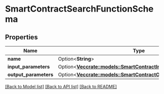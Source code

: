 # SmartContractSearchFunctionSchema

## Properties

Name | Type | Description | Notes
------------ | ------------- | ------------- | -------------
**name** | Option<**String**> |  | [optional]
**input_parameters** | Option<[**Vec<crate::models::SmartContractInputParameterSchema>**](SmartContractInputParameterSchema.md)> |  | [optional]
**output_parameters** | Option<[**Vec<crate::models::SmartContractOutputParameterSchema>**](SmartContractOutputParameterSchema.md)> |  | [optional]

[[Back to Model list]](../README.md#documentation-for-models) [[Back to API list]](../README.md#documentation-for-api-endpoints) [[Back to README]](../README.md)


